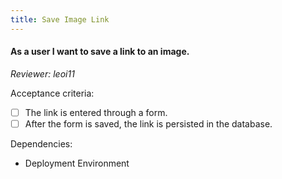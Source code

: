 ```yaml
---
title: Save Image Link
---
```


#### As a user I want to save a link to an image.

_Reviewer: leoi11_

Acceptance criteria:
- [ ] The link is entered through a form.
- [ ] After the form is saved, the link is persisted in the database.

Dependencies:
- Deployment Environment
